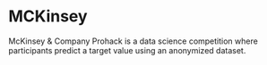 # MCKinsey
McKinsey & Company Prohack is a data science competition where participants predict a target value using an anonymized dataset.
